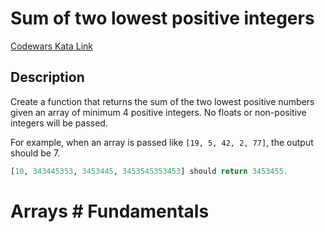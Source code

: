 # Sum of two lowest positive integers

[Codewars Kata Link](https://www.codewars.com/kata/558fc85d8fd1938afb000014/python)

## Description
Create a function that returns the sum of the two lowest positive numbers given an array of minimum 4 positive integers. No floats or non-positive integers will be passed.

For example, when an array is passed like `[19, 5, 42, 2, 77]`, the output should be 7.

```python
[10, 343445353, 3453445, 3453545353453] should return 3453455.
```

# Arrays # Fundamentals